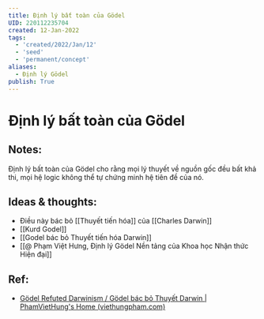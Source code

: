 ```yaml
---
title: Định lý bất toàn của Gödel
UID: 220112235704
created: 12-Jan-2022
tags:
  - 'created/2022/Jan/12'
  - 'seed'
  - 'permanent/concept'
aliases:
  - Định lý Gödel
publish: True
---
```

# Định lý bất toàn của Gödel

## Notes:
Định lý bất toàn của Gödel cho rằng mọi lý thuyết về nguồn gốc đều bất khả thi, mọi hệ logic không thể tự chứng minh hệ tiên đề của nó. 

## Ideas & thoughts:
- Điều này bác bỏ [[Thuyết tiến hóa]] của [[Charles Darwin]]
- [[Kurd Godel]]
- [[Godel bác bỏ Thuyết tiến hóa Darwin]]
- [[@ Phạm Việt Hưng, Định lý Gödel Nền tảng của Khoa học Nhận thức Hiện đại]]

## Ref:
- [Gödel Refuted Darwinism / Gödel bác bỏ Thuyết Darwin | PhamVietHung's Home (viethungpham.com)](https://viethungpham.com/2020/09/23/godel-refuted-darwinism-godel-bac-bo-thuyet-darwin/)

